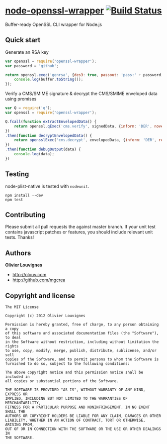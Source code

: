 [node-openssl-wrapper](http://mgcrea.github.com/node-openssl-wrapper) [![Build Status](https://secure.travis-ci.org/mgcrea/node-openssl-wrapper.png?branch=master)](http://travis-ci.org/#!/mgcrea/node-openssl-wrapper)
=================

Buffer-ready OpenSSL CLI wrapper for Node.js

Quick start
-----------

Generate an RSA key
``` javascript
var openssl = require('openssl-wrapper');
var password = 'github';

return openssl.exec('genrsa', {des3: true, passout: 'pass:' + password, '2048': false}, function(err, buffer) {
	console.log(buffer.toString());
});
```

Verify a CMS/SMIME signature & decrypt the CMS/SMIME enveloped data using promises
``` javascript
var Q = require('q');
var openssl = require('openssl-wrapper');

Q.fcall(function extractEnvelopedData() {
	return openssl.qExec('cms.verify', signedData, {inform: 'DER', noverify: true});
})
.then(function decryptEnvelopedData() {
	return opensslExec('cms.decrypt', envelopedData, {inform: 'DER', recip: __dirname + '/myCertificate.crt', inkey: __dirname + '/myCertificate.key'})
})
.then(function debugOutput(data) {
	console.log(data);
})

```

Testing
-------

node-plist-native is tested with `nodeunit`.

>
	npm install --dev
	npm test

Contributing
------------

Please submit all pull requests the against master branch. If your unit test contains javascript patches or features, you should include relevant unit tests. Thanks!

Authors
-------

**Olivier Louvignes**

+ http://olouv.com
+ http://github.com/mgcrea

Copyright and license
---------------------

	The MIT License

	Copyright (c) 2012 Olivier Louvignes

	Permission is hereby granted, free of charge, to any person obtaining a copy
	of this software and associated documentation files (the "Software"), to deal
	in the Software without restriction, including without limitation the rights
	to use, copy, modify, merge, publish, distribute, sublicense, and/or sell
	copies of the Software, and to permit persons to whom the Software is
	furnished to do so, subject to the following conditions:

	The above copyright notice and this permission notice shall be included in
	all copies or substantial portions of the Software.

	THE SOFTWARE IS PROVIDED "AS IS", WITHOUT WARRANTY OF ANY KIND, EXPRESS OR
	IMPLIED, INCLUDING BUT NOT LIMITED TO THE WARRANTIES OF MERCHANTABILITY,
	FITNESS FOR A PARTICULAR PURPOSE AND NONINFRINGEMENT. IN NO EVENT SHALL THE
	AUTHORS OR COPYRIGHT HOLDERS BE LIABLE FOR ANY CLAIM, DAMAGES OR OTHER
	LIABILITY, WHETHER IN AN ACTION OF CONTRACT, TORT OR OTHERWISE, ARISING FROM,
	OUT OF OR IN CONNECTION WITH THE SOFTWARE OR THE USE OR OTHER DEALINGS IN
	THE SOFTWARE.
